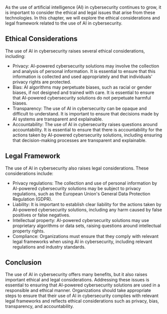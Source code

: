 
As the use of artificial intelligence (AI) in cybersecurity continues to grow, it is important to consider the ethical and legal issues that arise from these technologies. In this chapter, we will explore the ethical considerations and legal framework related to the use of AI in cybersecurity.

Ethical Considerations
----------------------

The use of AI in cybersecurity raises several ethical considerations, including:

* Privacy: AI-powered cybersecurity solutions may involve the collection and analysis of personal information. It is essential to ensure that this information is collected and used appropriately and that individuals' privacy rights are protected.
* Bias: AI algorithms may perpetuate biases, such as racial or gender biases, if not designed and trained with care. It is essential to ensure that AI-powered cybersecurity solutions do not perpetuate harmful biases.
* Transparency: The use of AI in cybersecurity can be opaque and difficult to understand. It is important to ensure that decisions made by AI systems are transparent and explainable.
* Accountability: The use of AI in cybersecurity raises questions around accountability. It is essential to ensure that there is accountability for the actions taken by AI-powered cybersecurity solutions, including ensuring that decision-making processes are transparent and explainable.

Legal Framework
---------------

The use of AI in cybersecurity also raises legal considerations. These considerations include:

* Privacy regulations: The collection and use of personal information by AI-powered cybersecurity solutions may be subject to privacy regulations, such as the European Union's General Data Protection Regulation (GDPR).
* Liability: It is important to establish clear liability for the actions taken by AI-powered cybersecurity solutions, including any harm caused by false positives or false negatives.
* Intellectual property: AI-powered cybersecurity solutions may use proprietary algorithms or data sets, raising questions around intellectual property rights.
* Compliance: Organizations must ensure that they comply with relevant legal frameworks when using AI in cybersecurity, including relevant regulations and industry standards.

Conclusion
----------

The use of AI in cybersecurity offers many benefits, but it also raises important ethical and legal considerations. Addressing these issues is essential to ensuring that AI-powered cybersecurity solutions are used in a responsible and ethical manner. Organizations should take appropriate steps to ensure that their use of AI in cybersecurity complies with relevant legal frameworks and reflects ethical considerations such as privacy, bias, transparency, and accountability.
